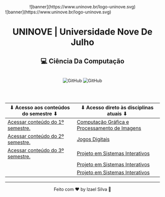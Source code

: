 <div align="center">
            ![banner](https://www.uninove.br/logo-uninove.svg)
</div>
![banner](https://www.uninove.br/logo-uninove.svg)

<h1 align="center">UNINOVE | Universidade Nove De Julho</h1>
   <h2 align="center">
      💻 Ciência Da Computação
   </h2>
<br>

<div align="center">
   <img alt="GitHub" src="https://img.shields.io/github/license/Ias4g/take-home-coding-challenge?color=%2323BFD0&logoColor=%230F0F0F"/>
   <img alt="GitHub" src="https://img.shields.io/badge/PRs-welcome-23BFD0" />
</div>

<br><br>

| ⬇ Acesso aos conteúdos do semestre ⬇          | ⬇ Acesso direto às disciplinas atuais ⬇                         |
|-----------------------------------------------|-----------------------------------------------------------------|
| [Acessar conteúdo do 1º semestre.](./2022/1/) | [Computação Gráfica e Processamento de Imagens](./2023/1/cgpi/) |
| [Acessar conteúdo do 2º semestre.](./2022/2/) | [Jogos Digitais](./2023/1/jd/)                                  |
| [Acessar conteúdo do 3º semestre.](./2023/1/) | [Projeto em Sistemas Interativos](./2023/1/psi/)                |
|                                               | [Projeto em Sistemas Interativos](./2023/1/psi/)                |
|                                               | [Projeto em Sistemas Interativos](./2023/1/psi/)                |

<hr>

<div align="center">
   Feito com ♥ by Izael Silva 👋
</div>